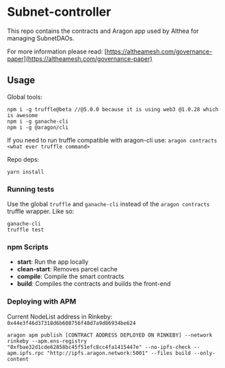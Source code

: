 # Subnet-controller

This repo contains the contracts and Aragon app used by Althea for managing SubnetDAOs.

For more information please read: [https://altheamesh.com/governance-paper](https://altheamesh.com/governance-paper)


## Usage

Global tools:

```
npm i -g truffle@beta //@5.0.0 because it is using web3 @1.0.28 which is awesome
npm i -g ganache-cli
npm i -g @aragon/cli

```

If you need to run truffle compatible with aragon-cli use: `aragon contracts <what ever truffle command>`

Repo deps:

```
yarn install
```

### Running tests

Use the global `truffle` and `ganache-cli` instead of the `aragon contracts` truffle wrapper. Like so:

```
ganache-cli
truffle test
```

### npm Scripts

- **start**: Run the app locally
- **clean-start**: Removes parcel cache
- **compile**: Compile the smart contracts
- **build**: Compiles the contracts and builds the front-end


### Deploying with APM

Current NodeList address in Rinkeby: `0x44e3f46d37318d6b608756f48d7a9d86934be624`

`aragon apm publish [CONTRACT ADDRESS DEPLOYED ON RINKEBY] --network rinkeby --apm.ens-registry "0xfbae32d1cde62858bc45f51efc8cc4fa1415447e" --no-ipfs-check --apm.ipfs.rpc "http://ipfs.aragon.network:5001" --files build --only-content` 
